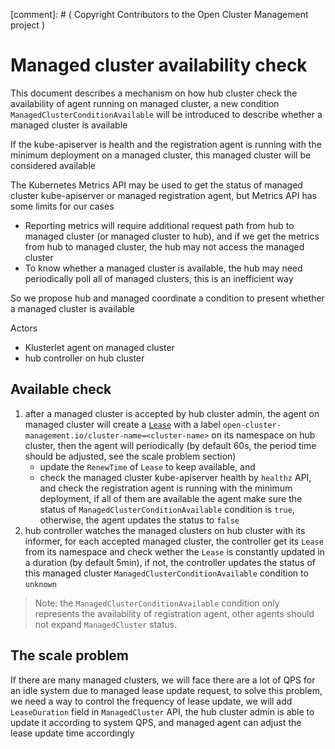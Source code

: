 \[comment\]: # ( Copyright Contributors to the Open Cluster Management project )
# Managed cluster availability check

This document describes a mechanism on how hub cluster check the availability of agent running
on managed cluster, a new condition `ManagedClusterConditionAvailable` will be introduced to describe
whether a managed cluster is available

If the kube-apiserver is health and the registration agent is running with the minimum
deployment on a managed cluster, this managed cluster will be considered available

The Kubernetes Metrics API may be used to get the status of managed cluster kube-apiserver or managed
registration agent, but Metrics API has some limits for our cases

- Reporting metrics will require additional request path from hub to managed cluster (or managed cluster to hub), and
if we get the metrics from hub to managed cluster, the hub may not access the managed cluster
- To know whether a managed cluster is available, the hub may need periodically poll all of managed
clusters, this is an inefficient way

So we propose hub and managed coordinate a condition to present whether a managed cluster is available

Actors

- Klusterlet agent on managed cluster
- hub controller on hub cluster

## Available check

1. after a managed cluster is accepted by hub cluster admin, the agent on managed cluster will
create a [`Lease`](https://github.com/kubernetes/api/blob/master/coordination/v1/types.go#L27) with
a label `open-cluster-management.io/cluster-name=<cluster-name>` on its namespace on hub cluster,
then the agent will periodically (by default 60s, the period time should be adjusted, see the scale
problem section)
    - update the `RenewTime` of `Lease` to keep available, and
    - check the managed cluster kube-apiserver health by `healthz` API, and check the
    registration agent is running with the minimum deployment, if all of them are
    available the agent make sure the status of `ManagedClusterConditionAvailable`
    condition is `true`, otherwise, the agent updates the status to `false`
2. hub controller watches the managed clusters on hub cluster with its informer, for
each accepted managed cluster, the controller get its `Lease` from its namespace and check
wether the `Lease` is constantly updated in a duration (by default 5min), if not, the
controller updates the status of this managed cluster `ManagedClusterConditionAvailable`
condition to `unknown`

> Note: the `ManagedClusterConditionAvailable` condition only represents the availability of
registration agent, other agents should not expand `ManagedCluster` status.

## The scale problem

If there are many managed clusters, we will face there are a lot of QPS for an idle system due to
managed lease update request, to solve this problem, we need a way to control the frequency of
lease update, we will add `LeaseDuration` field in `ManagedCluster` API, the hub cluster admin is
able to update it according to system QPS, and managed agent can adjust the lease update time
accordingly
